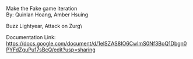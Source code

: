 Make the Fake game iteration\
By: Quinlan Hoang, Amber Hsuing

Buzz Lightyear, Attack on Zurg\

Documentation Link: https://docs.google.com/document/d/1elSZAS8IO6CwlmS0Nf3BoQ1Dbgn0PYFdZguPu17sBcQ/edit?usp=sharing

